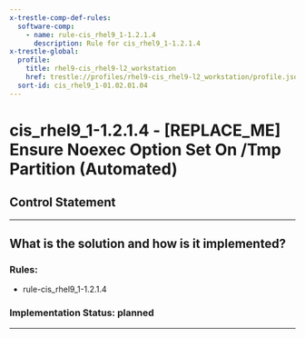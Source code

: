 ```yaml
---
x-trestle-comp-def-rules:
  software-comp:
    - name: rule-cis_rhel9_1-1.2.1.4
      description: Rule for cis_rhel9_1-1.2.1.4
x-trestle-global:
  profile:
    title: rhel9-cis_rhel9-l2_workstation
    href: trestle://profiles/rhel9-cis_rhel9-l2_workstation/profile.json
  sort-id: cis_rhel9_1-01.02.01.04
---
```


# cis_rhel9_1-1.2.1.4 - \[REPLACE_ME\] Ensure Noexec Option Set On /Tmp Partition (Automated)

## Control Statement

______________________________________________________________________

## What is the solution and how is it implemented?

<!-- For implementation status enter one of: implemented, partial, planned, alternative, not-applicable -->

<!-- Note that the list of rules under ### Rules: is read-only and changes will not be captured after assembly to JSON -->

<!-- Add control implementation description here for control: cis_rhel9_1-1.2.1.4 -->

### Rules:

  - rule-cis_rhel9_1-1.2.1.4

### Implementation Status: planned

______________________________________________________________________
